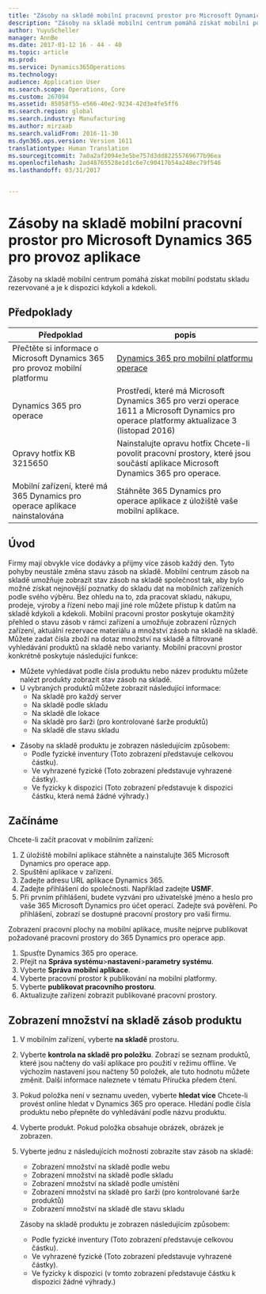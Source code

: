 ```yaml
---
title: "Zásoby na skladě mobilní pracovní prostor pro Microsoft Dynamics 365 pro provoz aplikace"
description: "Zásoby na skladě mobilní centrum pomáhá získat mobilní podstatu skladu rezervované a je k dispozici kdykoli a kdekoli."
author: YuyuScheller
manager: AnnBe
ms.date: 2017-01-12 16 - 44 - 40
ms.topic: article
ms.prod: 
ms.service: Dynamics365Operations
ms.technology: 
audience: Application User
ms.search.scope: Operations, Core
ms.custom: 267094
ms.assetid: 85058f55-e566-40e2-9234-42d3e4fe5ff6
ms.search.region: global
ms.search.industry: Manufacturing
ms.author: mirzaab
ms.search.validFrom: 2016-11-30
ms.dyn365.ops.version: Version 1611
translationtype: Human Translation
ms.sourcegitcommit: 7a0a2af2094e3e5be757d3dd82255769677b96ea
ms.openlocfilehash: 2ad48765528e1d1c6e7c90417b54a248ec79f546
ms.lasthandoff: 03/31/2017


---
```


# <a name="inventory-on-hand-mobile-workspace-for-microsoft-dynamics-365-for-operations-app"></a>Zásoby na skladě mobilní pracovní prostor pro Microsoft Dynamics 365 pro provoz aplikace

Zásoby na skladě mobilní centrum pomáhá získat mobilní podstatu skladu rezervované a je k dispozici kdykoli a kdekoli. 

<a name="prerequisites"></a>Předpoklady
-------------

| Předpoklad                                                         | popis                                                                                                                                        |
|----------------------------------------------------------------------|----------------------------------------------------------------------------------------------------------------------------------------------------|
| Přečtěte si informace o Microsoft Dynamics 365 pro provoz mobilní platformu | [Dynamics 365 pro mobilní platformu operace](/dynamics365/operations/dev-itpro/mobile-apps/mobile-platform)                                   |
| Dynamics 365 pro operace                                          | Prostředí, které má Microsoft Dynamics 365 pro verzi operace 1611 a Microsoft Dynamics pro operace platformy aktualizace 3 (listopad 2016) |
| Opravy hotfix KB 3215650                                                    | Nainstalujte opravu hotfix Chcete-li povolit pracovní prostory, které jsou součástí aplikace Microsoft Dynamics 365 pro operace.                                       |
| Mobilní zařízení, které má 365 Dynamics pro operace aplikace nainstalována | Stáhněte 365 Dynamics pro operace aplikace z úložiště vaše mobilní aplikace.                                                                           |

## <a name="introduction"></a>Úvod
Firmy mají obvykle více dodávky a příjmy více zásob každý den. Tyto pohyby neustále změna stavu zásob na skladě. Mobilní centrum zásob na skladě umožňuje zobrazit stav zásob na skladě společnost tak, aby bylo možné získat nejnovější poznatky do skladu dat na mobilních zařízeních podle svého výběru. Bez ohledu na to, zda pracovat skladu, nákupu, prodeje, výroby a řízení nebo mají jiné role můžete přístup k datům na skladě kdykoli a kdekoli. Mobilní pracovní prostor poskytuje okamžitý přehled o stavu zásob v rámci zařízení a umožňuje zobrazení různých zařízení, aktuální rezervace materiálu a množství zásob na skladě na skladě. Můžete zadat čísla zboží na dotaz množství na skladě a filtrované vyhledávání produktů na skladě nebo varianty. Mobilní pracovní prostor konkrétně poskytuje následující funkce:

-   Můžete vyhledávat podle čísla produktu nebo název produktu můžete nalézt produkty zobrazit stav zásob na skladě.
-   U vybraných produktů můžete zobrazit následující informace:
    -   Na skladě pro každý server
    -   Na skladě podle skladu
    -   Na skladě dle lokace
    -   Na skladě pro šarži (pro kontrolované šarže produktů)
    -   Na skladě dle stavu skladu

<!-- -->

-   Zásoby na skladě produktu je zobrazen následujícím způsobem:
    -   Podle fyzické inventury (Toto zobrazení představuje celkovou částku).
    -   Ve vyhrazené fyzické (Toto zobrazení představuje vyhrazené částky).
    -   Ve fyzicky k dispozici (Toto zobrazení představuje k dispozici částku, která nemá žádné výhrady.)

## <a name="get-started"></a>Začínáme
Chcete-li začít pracovat v mobilním zařízení:

1.  Z úložiště mobilní aplikace stáhněte a nainstalujte 365 Microsoft Dynamics pro operace app.
2.  Spuštění aplikace v zařízení.
3.  Zadejte adresu URL aplikace Dynamics 365.
4.  Zadejte přihlášení do společnosti. Například zadejte **USMF**.
5.  Při prvním přihlášení, budete vyzváni pro uživatelské jméno a heslo pro vaše 365 Microsoft Dynamics pro účet operací. Zadejte svá pověření. Po přihlášení, zobrazí se dostupné pracovní prostory pro vaši firmu.

Zobrazení pracovní plochy na mobilní aplikace, musíte nejprve publikovat požadované pracovní prostory do 365 Dynamics pro operace app.

1.  Spusťte Dynamics 365 pro operace.
2.  Přejít na **Správa systému**&gt;**nastavení**&gt;**parametry systému**.
3.  Vyberte **Správa mobilní aplikace**.
4.  Vyberte pracovní prostor k publikování na mobilní platformy.
5.  Vyberte **publikovat pracovního prostoru**.
6.  Aktualizujte zařízení zobrazit publikované pracovní prostory.

## <a name="view-the-onhand-inventory-for-a-product"></a>Zobrazení množství na skladě zásob produktu
1.  V mobilním zařízení, vyberte **na skladě** prostoru.
2.  Vyberte **kontrola na skladě pro položku**. Zobrazí se seznam produktů, které jsou načteny do vaší aplikace pro použití v režimu offline. Ve výchozím nastavení jsou načteny 50 položek, ale tuto hodnotu můžete změnit. Další informace naleznete v tématu Příručka předem čtení.
3.  Pokud položka není v seznamu uveden, vyberte **hledat více** Chcete-li provést online hledat v Dynamics 365 pro operace. Hledání podle čísla produktu nebo přepněte do vyhledávání podle názvu produktu.
4.  Vyberte produkt. Pokud položka obsahuje obrázek, obrázek je zobrazen.
5.  Vyberte jednu z následujících možností zobrazíte stav zásob na skladě:
    -   Zobrazení množství na skladě podle webu
    -   Zobrazení množství na skladě podle skladu
    -   Zobrazení množství na skladě podle umístění
    -   Zobrazení množství na skladě pro šarži (pro kontrolované šarže produktů)
    -   Zobrazení množství na skladě dle stavu skladu

    Zásoby na skladě produktu je zobrazen následujícím způsobem:
    -   Podle fyzické inventury (Toto zobrazení představuje celkovou částku).
    -   Ve vyhrazené fyzické (Toto zobrazení představuje vyhrazené částky).
    -   Ve fyzicky k dispozici (v tomto zobrazení představuje částku k dispozici žádné výhrady.)




